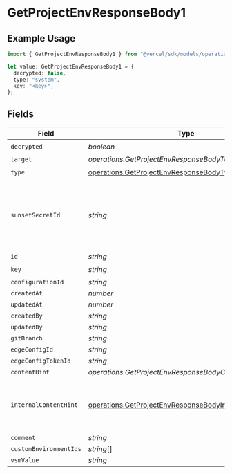 # GetProjectEnvResponseBody1

## Example Usage

```typescript
import { GetProjectEnvResponseBody1 } from "@vercel/sdk/models/operations";

let value: GetProjectEnvResponseBody1 = {
  decrypted: false,
  type: "system",
  key: "<key>",
};
```

## Fields

| Field                                                                                                                              | Type                                                                                                                               | Required                                                                                                                           | Description                                                                                                                        |
| ---------------------------------------------------------------------------------------------------------------------------------- | ---------------------------------------------------------------------------------------------------------------------------------- | ---------------------------------------------------------------------------------------------------------------------------------- | ---------------------------------------------------------------------------------------------------------------------------------- |
| `decrypted`                                                                                                                        | *boolean*                                                                                                                          | :heavy_check_mark:                                                                                                                 | N/A                                                                                                                                |
| `target`                                                                                                                           | *operations.GetProjectEnvResponseBodyTarget*                                                                                       | :heavy_minus_sign:                                                                                                                 | N/A                                                                                                                                |
| `type`                                                                                                                             | [operations.GetProjectEnvResponseBodyType](../../models/operations/getprojectenvresponsebodytype.md)                               | :heavy_check_mark:                                                                                                                 | N/A                                                                                                                                |
| `sunsetSecretId`                                                                                                                   | *string*                                                                                                                           | :heavy_minus_sign:                                                                                                                 | This is used to identiy variables that have been migrated from type secret to sensitive.                                           |
| `id`                                                                                                                               | *string*                                                                                                                           | :heavy_minus_sign:                                                                                                                 | N/A                                                                                                                                |
| `key`                                                                                                                              | *string*                                                                                                                           | :heavy_check_mark:                                                                                                                 | N/A                                                                                                                                |
| `configurationId`                                                                                                                  | *string*                                                                                                                           | :heavy_minus_sign:                                                                                                                 | N/A                                                                                                                                |
| `createdAt`                                                                                                                        | *number*                                                                                                                           | :heavy_minus_sign:                                                                                                                 | N/A                                                                                                                                |
| `updatedAt`                                                                                                                        | *number*                                                                                                                           | :heavy_minus_sign:                                                                                                                 | N/A                                                                                                                                |
| `createdBy`                                                                                                                        | *string*                                                                                                                           | :heavy_minus_sign:                                                                                                                 | N/A                                                                                                                                |
| `updatedBy`                                                                                                                        | *string*                                                                                                                           | :heavy_minus_sign:                                                                                                                 | N/A                                                                                                                                |
| `gitBranch`                                                                                                                        | *string*                                                                                                                           | :heavy_minus_sign:                                                                                                                 | N/A                                                                                                                                |
| `edgeConfigId`                                                                                                                     | *string*                                                                                                                           | :heavy_minus_sign:                                                                                                                 | N/A                                                                                                                                |
| `edgeConfigTokenId`                                                                                                                | *string*                                                                                                                           | :heavy_minus_sign:                                                                                                                 | N/A                                                                                                                                |
| `contentHint`                                                                                                                      | *operations.GetProjectEnvResponseBodyContentHint*                                                                                  | :heavy_minus_sign:                                                                                                                 | N/A                                                                                                                                |
| `internalContentHint`                                                                                                              | [operations.GetProjectEnvResponseBodyInternalContentHint](../../models/operations/getprojectenvresponsebodyinternalcontenthint.md) | :heavy_minus_sign:                                                                                                                 | Similar to `contentHints`, but should not be exposed to the user.                                                                  |
| `comment`                                                                                                                          | *string*                                                                                                                           | :heavy_minus_sign:                                                                                                                 | N/A                                                                                                                                |
| `customEnvironmentIds`                                                                                                             | *string*[]                                                                                                                         | :heavy_minus_sign:                                                                                                                 | N/A                                                                                                                                |
| `vsmValue`                                                                                                                         | *string*                                                                                                                           | :heavy_minus_sign:                                                                                                                 | N/A                                                                                                                                |
